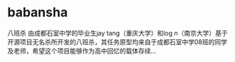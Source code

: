 # babansha
八班杀
由成都石室中学的毕业生jay tang（重庆大学）和log n（南京大学）基于开源项目无名杀所开发的八班杀，其任务原型均来自于成都石室中学08班的同学及老师，希望这个项目能够作为高中回忆的载体存续...
